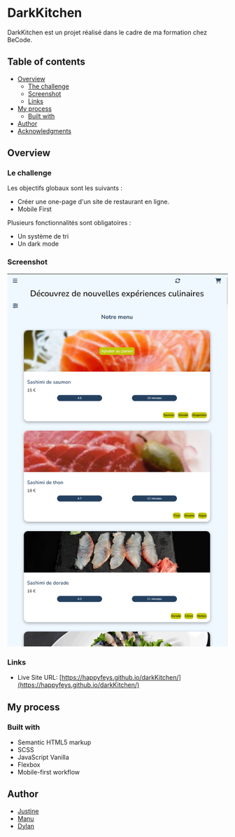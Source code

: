 # DarkKitchen

DarkKitchen est un projet réalisé dans le cadre de ma formation chez BeCode.

## Table of contents

- [Overview](#overview)
  - [The challenge](#the-challenge)
  - [Screenshot](#screenshot)
  - [Links](#links)
- [My process](#my-process)
  - [Built with](#built-with)
- [Author](#author)
- [Acknowledgments](#acknowledgments)


## Overview

### Le challenge

Les objectifs globaux sont les suivants :

- Créer une one-page d'un site de restaurant en ligne.
- Mobile First

Plusieurs fonctionnalités sont obligatoires :

- Un système de tri
- Un dark mode

### Screenshot

![alt text](./screenshot/darkKitchen.png)

### Links

- Live Site URL: [https://happyfeys.github.io/darkKitchen/](https://happyfeys.github.io/darkKitchen/)

## My process

### Built with

- Semantic HTML5 markup
- SCSS
- JavaScript Vanilla
- Flexbox
- Mobile-first workflow

## Author

- [Justine](https://github.com/Justine-Frigo)
- [Manu](https://github.com/manu-cj)
- [Dylan](https://github.com/HappyFeys)
